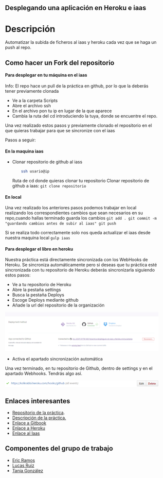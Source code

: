 ## Desplegando una aplicación en Heroku e iaas


# Descripción

Automatizar la subida de ficheros al iaas y heroku cada vez que se haga un push al repo.

## Como hacer un Fork del repositorio

#### Para desplegar en tu máquina en el iaas 

Info: El repo hace un pull de la práctica en github, por lo que la deberás tener previamente clonada

* Ve a la carpeta Scripts
* Abre el archivo ssh
* En el archivo pon tu ip en lugar de la que aparece
* Cambia la ruta del cd introduciendo la tuya, donde se encuentre el repo.

Una vez realizado estos pasos y previamente clonado el repositorio en el que quieras trabajar para que se sincronize con el iaas

Pasos a seguir:

#### En la maquina iaas

* Clonar repositorio de github al iass 

    ```bash
        ssh usario@ip
    ```    
    Ruta de cd donde quieras clonar tu repositorio
    Clonar repositorio de github a iaas: ```git clone repositorio```

#### En local
    
Una vez realizado los anteriores pasos podemos trabajar en local realizando los correspondientes cambios que sean necesarios
en su repo,cuando hallas terminado guarda los cambios
    ```
       git add .
       git commit -m "guardando cambios antes de subir al iaas"
       git push
     ```
       
Si se realiza todo correctamente solo nos queda actualizar el iaas desde nuestra maquina local
    ```
     gulp iaas
     ```

     

    
    
#### Para desplegar el libro en heroku

Nuestra práctica está directamente sincronizada con los WebHooks de Heroku. Se sincroniza automáticamente
pero si deseas que tu práctica esté sincronizada con tu repositorio de Heroku deberás 
sincronizarla siguiendo estos pasos:

* Ve a tu repositorio de Heroku
* Abre la pestaña settings
* Busca la pestaña Deploys
* Escoge Deploys mediante github
* Añade la url del repositorio de la organización

![Sincronizacion](./imgReadme/primera.PNG)

* Activa el apartado sincronización automática


Una vez terminado, en tu repositorio de Github, dentro de settings y en el apartado Webhooks. Tendrás
algo así.

![Sincronizacion](./imgReadme/segunda.PNG)




## Enlaces interesantes 
 
* [Repositorio de la práctica](https://github.com/ULL-ESIT-SYTW-1617/practica-despliegues-en-iaas-y-heroku-ericlucastania).
* [Descripción de la práctica.](https://crguezl.github.io/ull-esit-1617/practicas/practicaiaas.html)
* [Enlace a Gitbook](https://www.gitbook.com/book/alu0100785265/gitbook-let/details)
* [Enlace a Heroku](https://practica-heroku-iaas.herokuapp.com/)
* [Enlace al Iaas](http://10.6.128.159:8080/)

## Componentes del grupo de trabajo

* [Eric Ramos](https://github.com/alu0100786330)
* [Lucas Ruiz](https://github.com/alu0100785265)
* [Tania González](https://github.com/tania77)



